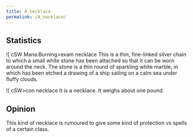 ```yaml
---
title: A necklace
permalink: /A_necklace/
---
```


## Statistics

\![ cSW Mana:Burning\>exam necklace This is a thin, fine-linked silver
chain to which a small white stone has been attached so that it can be
worn around the neck. The stone is a thin round of sparkling white
marble, in which has been etched a drawing of a ship sailing on a calm
sea under fluffy clouds.

\![ cSW\>con necklace It is a necklace. It weighs about one pound.

## Opinion

This kind of necklace is rumoured to give some kind of protection vs
spells of a certain class.